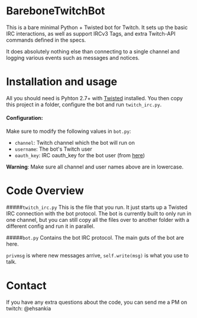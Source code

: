 **BareboneTwitchBot**
===============

This is a bare minimal Python + Twisted bot for Twitch.
It sets up the basic IRC interactions, as well as support IRCv3 Tags,
and extra Twitch-API commands defined in the specs.

It does absolutely nothing else than connecting to a single channel
and logging various events such as messages and notices.

# Installation and usage
All you should need is Pyhton 2.7+ with [Twisted](https://twistedmatrix.com/trac/) installed.
You then copy this project in a folder, configure the bot and run `twitch_irc.py`.

#### Configuration:
Make sure to modify the following values in `bot.py`:
- `channel`: Twitch channel which the bot will run on
- `username`: The bot's Twitch user
- `oauth_key`: IRC oauth_key for the bot user (from [here](http://twitchapps.com/tmi/))

**Warning**: Make sure all channel and user names above are in lowercase.


# Code Overview

#####`twitch_irc.py`
This is the file that you run. It just starts up a Twisted IRC connection with the bot protocol.
The bot is currently built to only run in one channel, but you can still copy all the files over
to another folder with a different config and run it in parallel.

#####`bot.py`
Contains the bot IRC protocol. The main guts of the bot are here.

`privmsg` is where new messages arrive, `self.write(msg)` is what you use to talk.

# Contact
If you have any extra questions about the code, you can send me a PM on twitch: @ehsankia
